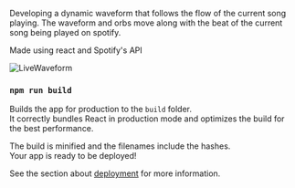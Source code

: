 Developing a dynamic waveform that follows the flow of the current song playing. The waveform and orbs move along with the beat of the current song being played on spotify.

Made using react and Spotify's API


![LiveWaveform](https://user-images.githubusercontent.com/76502762/196767312-18ba91e7-5720-441e-bd71-c3372a24a646.png)

### `npm run build`

Builds the app for production to the `build` folder.\
It correctly bundles React in production mode and optimizes the build for the best performance.

The build is minified and the filenames include the hashes.\
Your app is ready to be deployed!

See the section about [deployment](https://facebook.github.io/create-react-app/docs/deployment) for more information.

